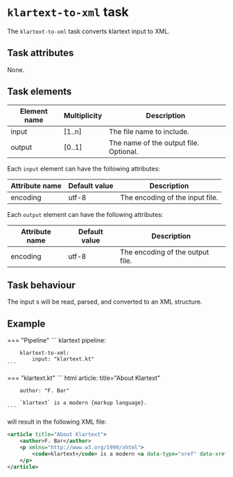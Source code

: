 # `klartext-to-xml` task

The `klartext-to-xml` task converts klartext input to XML.

## Task attributes

None.

## Task elements

| Element name | Multiplicity | Description                            |
| ------------ | ------------ | -------------------------------------- |
| input        | [1..n]       | The file name to include.              |
| output       | [0..1]       | The name of the output file. Optional. |

Each `input` element can have the following attributes:

| Attribute name | Default value               | Description                                                           |
| -------------- | --------------------------- | --------------------------------------------------------------------- |
| encoding       | utf-8                       | The encoding of the input file.                                       |

Each `output` element can have the following attributes:

| Attribute name | Default value               | Description                      |
| -------------- | --------------------------- | -------------------------------- |
| encoding       | utf-8                       | The encoding of the output file. |

## Task behaviour

The input s will be read, parsed, and converted to an XML structure.

## Example
=== "Pipeline"
    ``` klartext
    pipeline:

        klartext-to-xml:
            input: "klartext.kt"
    ```

=== "klartext.kt"
    ``` html
    article: title="About Klartext"

        author: "F. Bar"

        `klartext` is a modern {markup language}.    
    ```

will result in the following XML file:

``` xml
<article title="About Klartext">
    <author>F. Bar</author>
    <p xmlns="http://www.w3.org/1999/xhtml">
        <code>klartext</code> is a modern <a data-type="xref" data-xrefstyle="glossary" href="#markup_language">markup language</a>.
    </p>
</article>
```
